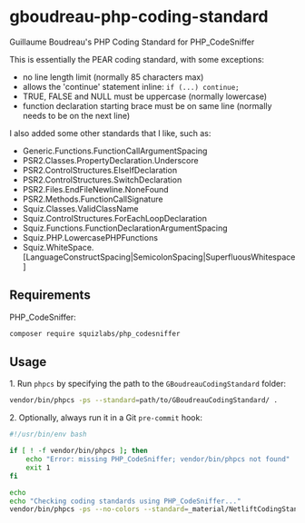 # gboudreau-php-coding-standard
Guillaume Boudreau's PHP Coding Standard for PHP_CodeSniffer

This is essentially the PEAR coding standard, with some exceptions:

- no line length limit (normally 85 characters max)
- allows the 'continue' statement inline: `if (...) continue;`
- TRUE, FALSE and NULL must be uppercase (normally lowercase)
- function declaration starting brace must be on same line (normally needs to be on the next line)

I also added some other standards that I like, such as:

- Generic.Functions.FunctionCallArgumentSpacing
- PSR2.Classes.PropertyDeclaration.Underscore
- PSR2.ControlStructures.ElseIfDeclaration
- PSR2.ControlStructures.SwitchDeclaration
- PSR2.Files.EndFileNewline.NoneFound
- PSR2.Methods.FunctionCallSignature
- Squiz.Classes.ValidClassName
- Squiz.ControlStructures.ForEachLoopDeclaration
- Squiz.Functions.FunctionDeclarationArgumentSpacing
- Squiz.PHP.LowercasePHPFunctions
- Squiz.WhiteSpace.[LanguageConstructSpacing|SemicolonSpacing|SuperfluousWhitespace]

## Requirements

PHP_CodeSniffer:
```bash
composer require squizlabs/php_codesniffer
```

## Usage

1\. Run `phpcs` by specifying the path to the `GBoudreauCodingStandard` folder:
```bash
vendor/bin/phpcs -ps --standard=path/to/GBoudreauCodingStandard/ .
```

2\. Optionally, always run it in a Git `pre-commit` hook:
```bash
#!/usr/bin/env bash

if [ ! -f vendor/bin/phpcs ]; then
    echo "Error: missing PHP_CodeSniffer; vendor/bin/phpcs not found"
    exit 1
fi

echo
echo "Checking coding standards using PHP_CodeSniffer..."
vendor/bin/phpcs -ps --no-colors --standard=_material/NetliftCodingStandard/ .
```
